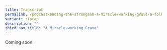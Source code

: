 ```yaml
---
title: Transcript
permalink: /podcast/badang-the-strongman-a-miracle-working-grave-a-folk-tale-and-a-nations-mythology/transcript/
variant: tiptap
description: ""
third_nav_title: "A Miracle-working Grave"
---
```

<p>Coming soon</p>